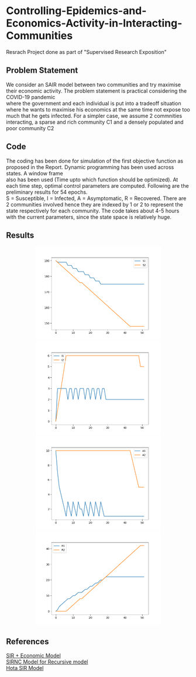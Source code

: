 # Controlling-Epidemics-and-Economics-Activity-in-Interacting-Communities  
Resrach Project done as part of "Supervised Research Exposition"  

## Problem Statement  
We consider an SAIR model between two communities and try maximise their economic activity. The problem statement is practical considering the COVID-19 pandemic  
where the government and each individual is put into a tradeoff situation where he wants to maximise his economics at the same time not expose too much that he gets infected. For a simpler case, we assume 2 commnities interacting, a sparse and rich community C1 and a densely populated and poor community C2  


## Code
The coding has been done for simulation of the first objective function as proposed in the Report. Dynamic programming has been used across states. A window frame  
also has been used (Time upto which function should be optimized). At each time step, optimal control parameters are computed. Following are the preliminary results  for 54 epochs.  
S = Susceptible, I = Infected, A = Asymptomatic, R = Recovered. There are 2 communities involved hence they are indexed by 1 or 2 to represent the state respectively for each community. The code takes about 4-5 hours with the current parameters, since the state space is relatively huge.  

## Results

<div align='center'>
    <img src='Results/S.png' height="256">
    <img src='Results/I.png' height="256">
    <img src='Results/A.png' height="256">
    <img src='Results/R.png' height="256">
  
</div>



## References
[SIR + Economic Model](https://ideas.repec.org/a/red/issued/20-237.html)  
[SIRNC Model for Recursive model](https://arxiv.org/pdf/2010.06445.pdf)  
[Hota SIR Model](https://arxiv.org/pdf/2006.16185.pdf)
